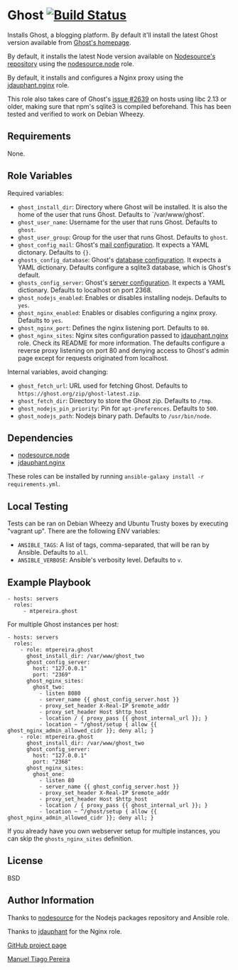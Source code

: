 Ghost [![Build Status](https://travis-ci.org/mtpereira/ansible-ghost.svg)](https://travis-ci.org/mtpereira/ansible-ghost)
=========

Installs Ghost, a blogging platform. By default it'll install the latest Ghost version available from [Ghost's homepage](https://ghost.org).

By default, it installs the latest Node version available on [Nodesource's repository](https://deb.nodesource.com/node/) using the [nodesource.node](https://galaxy.ansible.com/list#/roles/1488) role.

By default, it installs and configures a Nginx proxy using the [jdauphant.nginx](https://galaxy.ansible.com/list#/roles/466) role.

This role also takes care of Ghost's [issue #2639](https://github.com/TryGhost/Ghost/issues/2639) on hosts using libc 2.13 or older, making sure that npm's sqlite3 is compiled beforehand. This has been tested and verified to work on Debian Wheezy.

Requirements
------------

None.

Role Variables
--------------

Required variables:

* `ghost_install_dir`: Directory where Ghost will be installed. It is also the home of the user that runs Ghost. Defaults to `/var/www/ghost'.
* `ghost_user_name`: Username for the user that runs Ghost. Defaults to `ghost`.
* `ghost_user_group`: Group for the user that runs Ghost. Defaults to `ghost`.
* `ghost_config_mail`: Ghost's [mail configuration](http://support.ghost.org/mail/). It expects a YAML dictonary. Defaults to `{}`.
* `ghosts_config_database`: Ghost's [database configuration](http://support.ghost.org/config/#database). It expects a YAML dictionary. Defaults configure a sqlite3 database, which is Ghost's default.
* `ghosts_config_server`: Ghost's [server configuration](http://support.ghost.org/config/#server). It expects a YAML dictionary. Defaults to localhost on port 2368.
* `ghost_nodejs_enabled`: Enables or disables installing nodejs. Defaults to `yes`.
* `ghost_nginx_enabled`: Enables or disables configuring a nginx proxy. Defaults to `yes`.
* `ghost_nginx_port`: Defines the nginx listening port. Defaults to `80`.
* `ghost_nginx_sites`: Nginx sites configuration passed to [jdauphant.nginx](https://galaxy.ansible.com/list#/roles/466) role. Check its README for more information. The defaults configure a reverse proxy listening on port 80 and denying access to Ghost's admin page except for requests originated from localhost.

Internal variables, avoid changing:

* `ghost_fetch_url`: URL used for fetching Ghost. Defaults to `https://ghost.org/zip/ghost-latest.zip`.
* `ghost_fetch_dir`: Directory to store the Ghost zip. Defaults to `/tmp`.
* `ghost_nodejs_pin_priority`: Pin for `apt-preferences`. Defaults to `500`.
* `ghost_nodejs_path`: Nodejs binary path. Defaults to `/usr/bin/node`.

Dependencies
------------

* [nodesource.node](https://galaxy.ansible.com/list#/roles/1488)
* [jdauphant.nginx](https://galaxy.ansible.com/list#/roles/466)

These roles can be installed by running `ansible-galaxy install -r requirements.yml`.

Local Testing
-------

Tests can be ran on Debian Wheezy and Ubuntu Trusty boxes by executing "vagrant up". There are the following ENV variables:

* `ANSIBLE_TAGS`: A list of tags, comma-separated, that will be ran by Ansible. Defaults to `all`.
* `ANSIBLE_VERBOSE`: Ansible's verbosity level. Defaults to `v`.

Example Playbook
----------------

    - hosts: servers
      roles:
         - mtpereira.ghost

For multiple Ghost instances per host:

    - hosts: servers
      roles:
        - role: mtpereira.ghost
          ghost_install_dir: /var/www/ghost_two
          ghost_config_server:
            host: "127.0.0.1"
            port: "2369"
          ghost_nginx_sites:
            ghost_two:
              - listen 8080
              - server_name {{ ghost_config_server.host }}
              - proxy_set_header X-Real-IP $remote_addr
              - proxy_set_header Host $http_host
              - location / { proxy_pass {{ ghost_internal_url }}; }
              - location ~ ^/ghost/setup { allow {{ ghost_nginx_admin_allowed_cidr }}; deny all; }
        - role: mtpereira.ghost
          ghost_install_dir: /var/www/ghost_two
          ghost_config_server:
            host: "127.0.0.1"
            port: "2368"
          ghost_nginx_sites:
            ghost_one:
              - listen 80
              - server_name {{ ghost_config_server.host }}
              - proxy_set_header X-Real-IP $remote_addr
              - proxy_set_header Host $http_host
              - location / { proxy_pass {{ ghost_internal_url }}; }
              - location ~ ^/ghost/setup { allow {{ ghost_nginx_admin_allowed_cidr }}; deny all; }

If you already have you own webserver setup for multiple instances, you can skip
the `ghosts_nginx_sites` definition.

License
-------

BSD

Author Information
------------------

Thanks to [nodesource](https://nodesource.com/) for the Nodejs packages repository and Ansible role.

Thanks to [jdauphant](https://github.com/jdauphant/) for the Nginx role.

[GitHub project page](https://github.com/mtpereira/ansible-ghost)

[Manuel Tiago Pereira](http://mtpereira.github.io)
